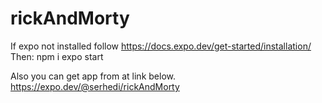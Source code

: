 # rickAndMorty
If expo not installed follow https://docs.expo.dev/get-started/installation/ 
Then: 
npm i 
expo start

Also you can get app from at link below.
https://expo.dev/@serhedi/rickAndMorty
